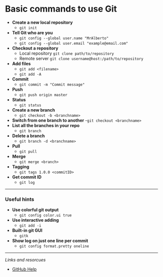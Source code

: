 # Basic commands to use Git
- **Create a new local repository**
  - `git init`
- **Tell Git who are you**
  - `git config --global user.name "MrAlberto"`
  - `git config --global user.email "example@email.com"`
- **Checkout a repository**
  - Local repository `git clone path/to/repository`
  - Remote server `git clone username@host:/path/to/repository`
- **Add files**
  - `git add <filename>`
  - `git add -A`
- **Commit**
  - `git commit -m "Commit message"`
- **Push**
  - `git push origin master`
- **Status**
  - `git status`
- **Create a new branch**
  - `git checkout -b <branchname>`
- **Switch from one branch to another** 
  -`git checkout <branchname>`
- **List all the branches in your repo**
  - `git branch`
- **Delete a branch**
  - `git branch -d <branchname>`
- **Pull** 
  - `git pull`
- **Merge**
  - `git merge <branch>`
- **Tagging**
  - `git tags 1.0.0 <commitID>`
- **Get commit ID**
  - `git log`
---
### Useful hints
- **Use colorful git output**
  - `git config color.ui true`
- **Use interactive adding**
  - `git add -i`
- **Built-in git GUI**
  - `gitk`
- **Show log on just one line per commit**
  - `git config format.pretty oneline`

---
_Links and resorcues_
* [GitHub Help](https://help.github.com/)
